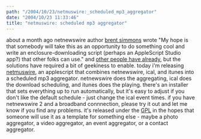 ```yaml
---
path: "/2004/10/23/netmuswire:_scheduled_mp3_aggregator" 
date: "2004/10/23 11:33:46" 
title: "netmuswire: scheduled mp3 aggregator" 
---
```

<p>about a month ago netnewswire author <a href="http://inessential.com/?comments=1&amp;postid=2906">brent simmons</a> wrote "My hope is that somebody will take this as an opportunity to do something cool and write an enclosure-downloading script (perhaps an AppleScript Studio app?) that other folks can use." and <a href="http://ranchero.com/?comments=1&amp;postid=943">other people have already</a>, but the solutions have required a bit of geekiness to enable. today i'm releasing <a href="http://www.randomchaos.com/software/netmuswire/">netmuswire</a>, an applescript that combines netnewswire, ical, and itunes into a scheduled mp3 aggregator. netnewswire does the aggregating, ical does the download scheduling, and itunes does the playing. there's an installer that sets everything up to run automatically, but it's easy to adjust if you don't like the default schedule - just change the ical event times. if you have netnewswire 2 and a broadband connnection, please try it out and let me know if you find any problems. it's released under the <a href="http://www.gnu.org/licenses/gpl.txt">GPL</a> in the hopes that someone will use it as a template for something else - maybe a photo aggregator, a video aggregator, an event aggregator, or a contact aggregator.</p>